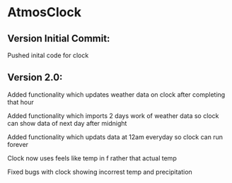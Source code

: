 # AtmosClock




## Version Initial Commit:
Pushed inital code for clock 

## Version 2.0:
Added functionality which updates weather data on clock after completing that hour

Added functionality which imports 2 days work of weather data so clock can show data of next day after midnight

Added functionality which updats data at 12am everyday so clock can run forever

Clock now uses feels like temp in f rather that actual temp

Fixed bugs with clock showing incorrest temp and precipitation

